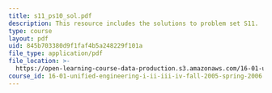 ```yaml
---
title: s11_ps10_sol.pdf
description: This resource includes the solutions to problem set S11.
type: course
layout: pdf
uid: 845b703380d9f1faf4b5a248229f101a
file_type: application/pdf
file_location: >-
  https://open-learning-course-data-production.s3.amazonaws.com/16-01-unified-engineering-i-ii-iii-iv-fall-2005-spring-2006/845b703380d9f1faf4b5a248229f101a_s11_ps10_sol.pdf
course_id: 16-01-unified-engineering-i-ii-iii-iv-fall-2005-spring-2006
---
```


